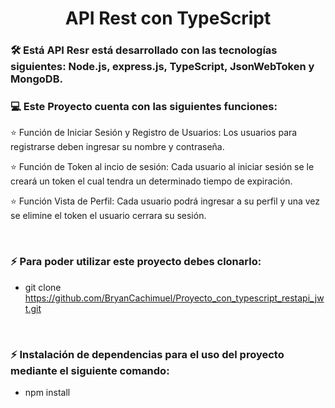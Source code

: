 # <h1 align="center">API Rest con TypeScript</h1>

<h3> 🛠 Está API Resr está desarrollado con las tecnologías siguientes: Node.js, express.js, TypeScript, JsonWebToken y MongoDB.</h3>

### <h3> :computer: Este Proyecto cuenta con las siguientes funciones: </h3>

<p aligth="justify"> ⭐️ Función de Iniciar Sesión y Registro de Usuarios: Los usuarios para registrarse deben ingresar su nombre y contraseña.</p>

<p aligth="justify"> ⭐️ Función de Token al incio de sesión: Cada usuario al iniciar sesión se le creará un token el cual tendra un determinado tiempo de expiración.</p>

<p aligth="justify"> ⭐️ Función Vista de Perfil: Cada usuario podrá ingresar a su perfil y una vez se elimine el token el usuario cerrara su sesión. </p>

</br>

### <h3> ⚡  Para poder utilizar este proyecto debes clonarlo: </h3>
- git clone https://github.com/BryanCachimuel/Proyecto_con_typescript_restapi_jwt.git

</br>

### <h3> ⚡ Instalación de dependencias para el uso del proyecto mediante el siguiente comando: </h3>
- npm install
